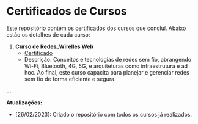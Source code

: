 # Certificados de Cursos

Este repositório contém os certificados dos cursos que concluí. Abaixo estão os detalhes de cada curso:

1. **Curso de Redes_Wirelles Web**
   - [Certificado](https://github.com/2dbueno/Course-Certificate/blob/main/Certificado_Curso_de_redes_Wirelles.pdf)
   - Descrição: Conceitos e tecnologias de redes sem fio, abrangendo Wi-Fi, Bluetooth, 4G, 5G, e arquiteturas como infraestrutura e ad hoc. Ao final, este curso capacita para planejar e gerenciar redes sem fio de forma eficiente e segura.

...

**Atualizações:**
- [26/02/2023]: Criado o repositório com todos os cursos já realizados.
